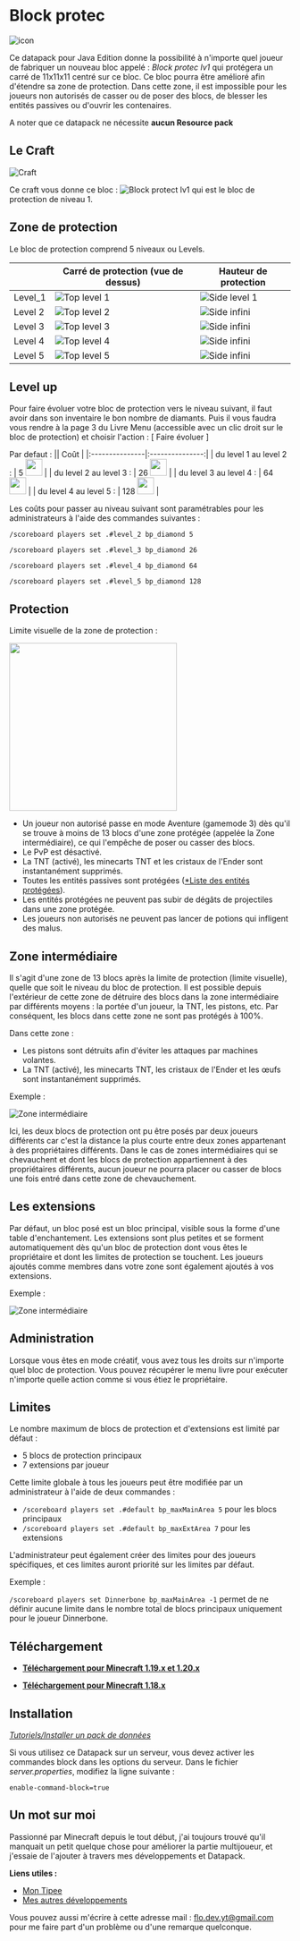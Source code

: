 # Block protec

![icon](https://github.com/FloDev-yt/Block_protec/raw/assets/icon.png)

Ce datapack pour Java Edition donne la possibilité à n'importe quel joueur de fabriquer un nouveau bloc appelé : *Block protec lv1* qui protégera un carré de 11x11x11 centré sur ce bloc. Ce bloc pourra être amélioré afin d'étendre sa zone de protection. Dans cette zone, il est impossible pour les joueurs non autorisés de casser ou de poser des blocs, de blesser les entités passives ou d'ouvrir les contenaires.

A noter que ce datapack ne nécessite **aucun Resource pack**


## Le Craft

![Craft](https://github.com/FloDev-yt/Block_protec/raw/assets/Craft_block_protec.png)

Ce craft vous donne ce bloc : ![Block protect lv1](https://github.com/FloDev-yt/Block_protec/raw/assets/Block_protec_lv1.png) qui est le bloc de protection de niveau 1.

## Zone de protection

Le bloc de protection comprend 5 niveaux ou Levels.

|   | Carré de protection (vue de dessus) | Hauteur de protection |
| --- | --- | --- |
| Level_1 | ![Top level 1](https://github.com/FloDev-yt/Block_protec/raw/assets/top_lv1.png) | ![Side level 1](https://github.com/FloDev-yt/Block_protec/raw/assets/side_lv1.png) |
| Level 2 | ![Top level 2](https://github.com/FloDev-yt/Block_protec/raw/assets/top_lv2.png) | ![Side infini](https://github.com/FloDev-yt/Block_protec/raw/assets/side_infini.png) |
| Level 3 | ![Top level 3](https://github.com/FloDev-yt/Block_protec/raw/assets/top_lv3.png) | ![Side infini](https://github.com/FloDev-yt/Block_protec/raw/assets/side_infini.png) |
| Level 4 | ![Top level 4](https://github.com/FloDev-yt/Block_protec/raw/assets/top_lv4.png) | ![Side infini](https://github.com/FloDev-yt/Block_protec/raw/assets/side_infini.png) |
| Level 5 | ![Top level 5](https://github.com/FloDev-yt/Block_protec/raw/assets/top_lv5.png) | ![Side infini](https://github.com/FloDev-yt/Block_protec/raw/assets/side_infini.png) |

## Level up

Pour faire évoluer votre bloc de protection vers le niveau suivant, il faut avoir dans son inventaire le bon nombre de diamants. Puis il vous faudra vous rendre à la page 3 du Livre Menu (accessible avec un clic droit sur le bloc de protection) et choisir l'action : [ Faire évoluer ]

Par defaut :
|| Coût |
|:---------------|:---------------:|
| du level 1 au level 2 : | 5 <img src="https://static.wikia.nocookie.net/thetekkit/images/9/90/Diamond_%28Gem%29.png/revision/latest?cb=20121011092534" width="30" height="30" /> |
| du level 2 au level 3 : | 26 <img src="https://static.wikia.nocookie.net/thetekkit/images/9/90/Diamond_%28Gem%29.png/revision/latest?cb=20121011092534" width="30" height="30" /> |
| du level 3 au level 4 : | 64 <img src="https://static.wikia.nocookie.net/thetekkit/images/9/90/Diamond_%28Gem%29.png/revision/latest?cb=20121011092534" width="30" height="30" /> |
| du level 4 au level 5 : | 128 <img src="https://static.wikia.nocookie.net/thetekkit/images/9/90/Diamond_%28Gem%29.png/revision/latest?cb=20121011092534" width="30" height="30" /> |

Les coûts pour passer au niveau suivant sont paramétrables pour les administrateurs à l'aide des commandes suivantes :

`/scoreboard players set .#level_2 bp_diamond 5`

`/scoreboard players set .#level_3 bp_diamond 26`

`/scoreboard players set .#level_4 bp_diamond 64`

`/scoreboard players set .#level_5 bp_diamond 128`


## Protection

Limite visuelle de la zone de protection : 

<img src="https://github.com/FloDev-yt/Block_protec/raw/assets/bordure.png" width="300" height="300"/>

- Un joueur non autorisé passe en mode Aventure (gamemode 3) dès qu'il se trouve à moins de 13 blocs d'une zone protégée (appelée la Zone intermédiaire), ce qui l'empêche de poser ou casser des blocs.
- Le PvP est désactivé.
- La TNT (activé), les minecarts TNT et les cristaux de l'Ender sont instantanément supprimés.
- Toutes les entités passives sont protégées ([*Liste des entités protégées](https://github.com/FloDev-yt/Block_protec/blob/MC-1.18_FR/Block_protec/data/block_protec/tags/entity_types/entity_protec.json)).
- Les entités protégées ne peuvent pas subir de dégâts de projectiles dans une zone protégée.
- Les joueurs non autorisés ne peuvent pas lancer de potions qui infligent des malus.

## Zone intermédiaire

Il s'agit d'une zone de 13 blocs après la limite de protection (limite visuelle), quelle que soit le niveau du bloc de protection. Il est possible depuis l'extérieur de cette zone de détruire des blocs dans la zone intermédiaire par différents moyens : la portée d'un joueur, la TNT, les pistons, etc. Par conséquent, les blocs dans cette zone ne sont pas protégés à 100%.

Dans cette zone :
- Les pistons sont détruits afin d'éviter les attaques par machines volantes.
- La TNT (activé), les minecarts TNT, les cristaux de l'Ender et les œufs sont instantanément supprimés.

Exemple :

![Zone intermédiaire](https://github.com/FloDev-yt/Block_protec/raw/assets/middel_zone.png)

Ici, les deux blocs de protection ont pu être posés par deux joueurs différents car c'est la distance la plus courte entre deux zones appartenant à des propriétaires différents. Dans le cas de zones intermédiaires qui se chevauchent et dont les blocs de protection appartiennent à des propriétaires différents, aucun joueur ne pourra placer ou casser de blocs une fois entré dans cette zone de chevauchement.

## Les extensions

Par défaut, un bloc posé est un bloc principal, visible sous la forme d'une table d'enchantement. Les extensions sont plus petites et se forment automatiquement dès qu'un bloc de protection dont vous êtes le propriétaire et dont les limites de protection se touchent. Les joueurs ajoutés comme membres dans votre zone sont également ajoutés à vos extensions.

Exemple :

![Zone intermédiaire](https://github.com/FloDev-yt/Block_protec/raw/assets/extensions.png)


## Administration

Lorsque vous êtes en mode créatif, vous avez tous les droits sur n'importe quel bloc de protection. Vous pouvez récupérer le menu livre pour exécuter n'importe quelle action comme si vous étiez le propriétaire.

## Limites

Le nombre maximum de blocs de protection et d'extensions est limité par défaut :
- 5 blocs de protection principaux
- 7 extensions par joueur

Cette limite globale à tous les joueurs peut être modifiée par un administrateur à l'aide de deux commandes :
- `/scoreboard players set .#default bp_maxMainArea 5` 
pour les blocs principaux
- `/scoreboard players set .#default bp_maxExtArea 7` pour les extensions

L'administrateur peut également créer des limites pour des joueurs spécifiques, et ces limites auront priorité sur les limites par défaut.

Exemple :

`/scoreboard players set Dinnerbone bp_maxMainArea -1` permet de ne définir aucune limite dans le nombre total de blocs principaux uniquement pour le joueur Dinnerbone.

## Téléchargement

- [**Téléchargement pour Minecraft 1.19.x et 1.20.x**](https://github.com/FloDev-yt/Block_protec/releases/download/v0.2/Block_protec_MC-1.19_FR_v0.2.zip)

- [**Téléchargement pour Minecraft 1.18.x**](https://github.com/FloDev-yt/Block_protec/releases/download/v0.2/Block_protec_MC-1.18_FR_v0.2.zip)


## Installation

[*Tutoriels/Installer un pack de données*](https://minecraft.fandom.com/fr/wiki/Tutoriels/Installer_un_pack_de_données)

Si vous utilisez ce Datapack sur un serveur, vous devez activer les commandes block dans les options du serveur. Dans le fichier *server.properties*, modifiez la ligne suivante :

`enable-command-block=true`

## Un mot sur moi

Passionné par Minecraft depuis le tout début, j'ai toujours trouvé qu'il manquait un petit quelque chose pour améliorer la partie multijoueur, et j'essaie de l'ajouter à travers mes développements et Datapack.

**Liens utiles :**
- [Mon Tipee](https://fr.tipeee.com/flo-dev)
- [Mes autres développements](https://github.com/FloDev-yt?tab=repositories)

Vous pouvez aussi m'écrire à cette adresse mail : [flo.dev.yt@gmail.com](flo.dev.yt@gmail.com) pour me faire part d'un problème ou d'une remarque quelconque.